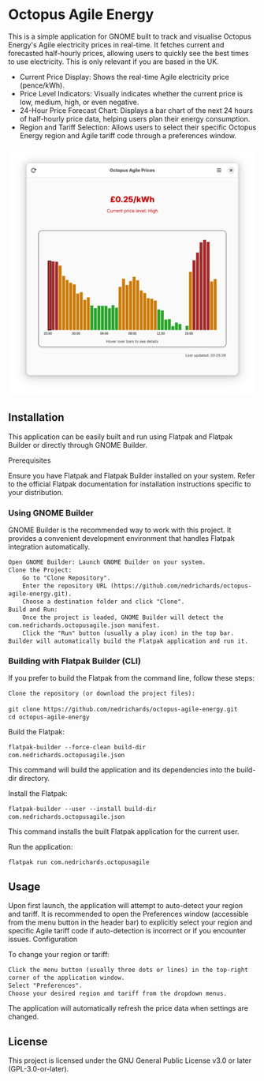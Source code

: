 # Octopus Agile Energy

This is a simple application for GNOME built to track and visualise Octopus Energy's Agile electricity prices in real-time. It fetches current and forecasted half-hourly prices, allowing users to quickly see the best times to use electricity. This is only relevant if you are based in the UK.

* Current Price Display: Shows the real-time Agile electricity price (pence/kWh).
* Price Level Indicators: Visually indicates whether the current price is low, medium, high, or even negative.
* 24-Hour Price Forecast Chart: Displays a bar chart of the next 24 hours of half-hourly price data, helping users plan their energy consumption.
* Region and Tariff Selection: Allows users to select their specific Octopus Energy region and Agile tariff code through a preferences window.

![The application interface, showing the current price and a graph of future prices](/data/octopus-agile-screenshot.png?raw=true "Application screenshot")

## Installation

This application can be easily built and run using Flatpak and Flatpak Builder or directly through GNOME Builder.

Prerequisites

Ensure you have Flatpak and Flatpak Builder installed on your system. Refer to the official Flatpak documentation for installation instructions specific to your distribution.

### Using GNOME Builder

GNOME Builder is the recommended way to work with this project. It provides a convenient development environment that handles Flatpak integration automatically.

    Open GNOME Builder: Launch GNOME Builder on your system.
    Clone the Project:
        Go to "Clone Repository".
        Enter the repository URL (https://github.com/nedrichards/octopus-agile-energy.git).
        Choose a destination folder and click "Clone".
    Build and Run:
        Once the project is loaded, GNOME Builder will detect the com.nedrichards.octopusagile.json manifest.
        Click the "Run" button (usually a play icon) in the top bar. Builder will automatically build the Flatpak application and run it.

### Building with Flatpak Builder (CLI)

If you prefer to build the Flatpak from the command line, follow these steps:

    Clone the repository (or download the project files):

    git clone https://github.com/nedrichards/octopus-agile-energy.git
    cd octopus-agile-energy

Build the Flatpak:

    flatpak-builder --force-clean build-dir com.nedrichards.octopusagile.json

This command will build the application and its dependencies into the build-dir directory.

Install the Flatpak:

    flatpak-builder --user --install build-dir com.nedrichards.octopusagile.json

This command installs the built Flatpak application for the current user.

Run the application:

    flatpak run com.nedrichards.octopusagile

## Usage

Upon first launch, the application will attempt to auto-detect your region and tariff. It is recommended to open the Preferences window (accessible from the menu button in the header bar) to explicitly select your region and specific Agile tariff code if auto-detection is incorrect or if you encounter issues.
Configuration

To change your region or tariff:

    Click the menu button (usually three dots or lines) in the top-right corner of the application window.
    Select "Preferences".
    Choose your desired region and tariff from the dropdown menus.

The application will automatically refresh the price data when settings are changed.

## License

This project is licensed under the GNU General Public License v3.0 or later (GPL-3.0-or-later).

